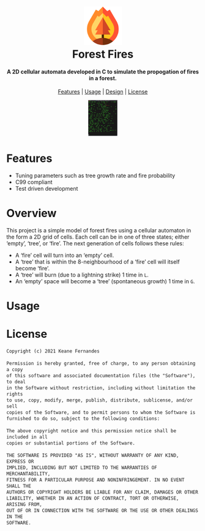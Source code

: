 <h1 align="center">
  <br>
    <img src=./docs/forest.png alt="forest.png" width="100"></a>
  <br>
  Forest Fires
  <br>
</h1>

<h4 align="center">A 2D cellular automata developed in C to simulate the propogation of fires in a forest.</h4>

<p align="center">
  <a href="#Features">Features</a> |
  <a href="#Usage">Usage</a> |
  <a href="#Design">Design</a> |
  <a href="#License">License</a>
</p>

<p align="center">
<img src="./docs/logo.jpg/../forest.gif" width=15% />
</p>

# Features
- Tuning parameters such as tree growth rate and fire probability
- C99 compliant
- Test driven development

# Overview
This project is a simple model of forest fires using a cellular automaton in the form a 2D grid of cells. Each cell can be in one of three states; either ‘empty’, ‘tree’, or ‘fire’. The next generation of cells follows these rules:
- A ‘fire’ cell will turn into an ‘empty’ cell.
- A ‘tree’ that is within the 8-neighbourhood of a ‘fire’ cell will itself become ‘fire’. 
- A ‘tree’ will burn (due to a lightning strike) 1 time in `L`.
- An ‘empty’ space will become a ‘tree’ (spontaneous growth) 1 time in `G`.

# Usage


# License

```
Copyright (c) 2021 Keane Fernandes

Permission is hereby granted, free of charge, to any person obtaining a copy
of this software and associated documentation files (the "Software"), to deal
in the Software without restriction, including without limitation the rights
to use, copy, modify, merge, publish, distribute, sublicense, and/or sell
copies of the Software, and to permit persons to whom the Software is
furnished to do so, subject to the following conditions:

The above copyright notice and this permission notice shall be included in all
copies or substantial portions of the Software.

THE SOFTWARE IS PROVIDED "AS IS", WITHOUT WARRANTY OF ANY KIND, EXPRESS OR
IMPLIED, INCLUDING BUT NOT LIMITED TO THE WARRANTIES OF MERCHANTABILITY,
FITNESS FOR A PARTICULAR PURPOSE AND NONINFRINGEMENT. IN NO EVENT SHALL THE
AUTHORS OR COPYRIGHT HOLDERS BE LIABLE FOR ANY CLAIM, DAMAGES OR OTHER
LIABILITY, WHETHER IN AN ACTION OF CONTRACT, TORT OR OTHERWISE, ARISING FROM,
OUT OF OR IN CONNECTION WITH THE SOFTWARE OR THE USE OR OTHER DEALINGS IN THE
SOFTWARE.
```
